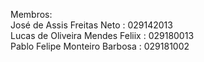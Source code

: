 Membros:
<br>
José de Assis Freitas Neto : 029142013
<br>
Lucas de Oliveira Mendes Feliix : 029180013
<br>
Pablo Felipe Monteiro Barbosa : 029181002
